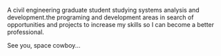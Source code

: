 A civil engineering graduate student studying systems analysis and development.the programing and development areas in search of opportunities and projects to increase my skills so I can become a better professional.

See you, space cowboy...
